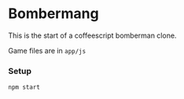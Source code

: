 Bombermang
=====

This is the start of a coffeescript bomberman clone.

Game files are in  `app/js`


### Setup

```
npm start
```
